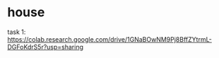 # house
task 1:
https://colab.research.google.com/drive/1GNaBOwNM9Pj8BffZYtrmL-DGFoKdrS5r?usp=sharing
